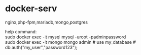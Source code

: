 # docker-serv<br>
nginx,php-fpm,mariadb,mongo,postgres

help command:<br>
sudo docker exec -it mysql mysql -uroot -padminpassword<br>
sudo docker exec -it mongo  mongo admin # use my_database # db.auth("my_user","password123");<br>
